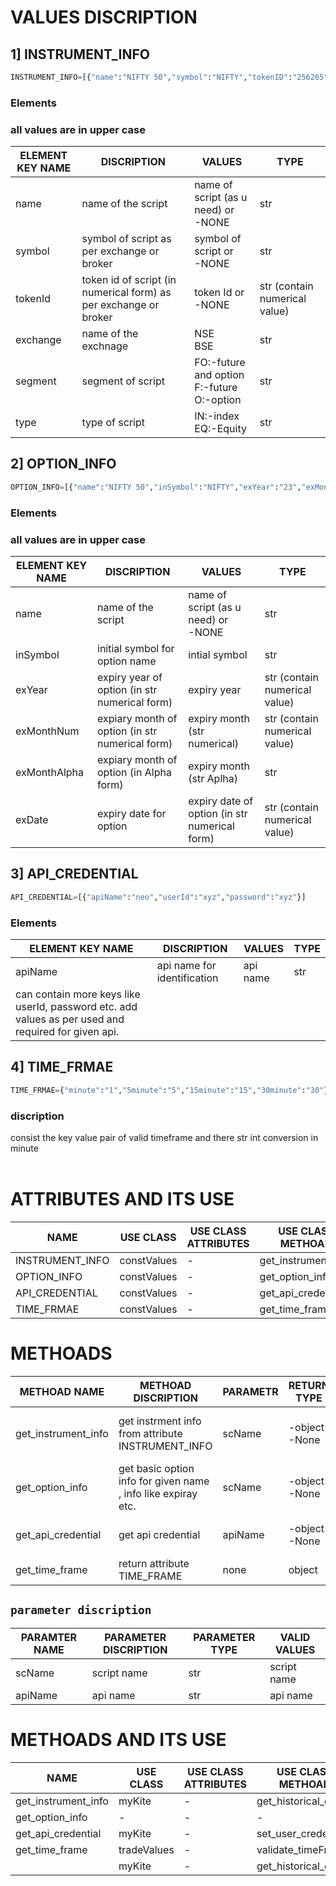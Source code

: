 # VALUES DISCRIPTION

## 1] INSTRUMENT_INFO

```python
INSTRUMENT_INFO=[{"name":"NIFTY 50","symbol":"NIFTY","tokenID":"256265","exchange":"NSE","segment":"FO","type":"IN"}]
```
### Elements
### all values are in upper case

| ELEMENT KEY NAME      | DISCRIPTION       | VALUES      |TYPE     |
|-----------------      |-------------      |-------      |----     |
|name           |name of the script     |name of script (as u need) or<br>-NONE     |str   |
|symbol     |symbol of script as per exchange or broker     |symbol of script or<br>-NONE  |str     |
|tokenId        |token id of script (in numerical form) as per exchange or broker       |token Id or<br>-NONE   | str (contain numerical value)      |
|exchange       |name of the exchnage   |NSE<br>BSE      |str       |
|segment        | segment of script         |FO:-future and option<br>F:-future<br>O:-option<br>        |str        |
|type       |type of script     |IN:-index<br>EQ:-Equity     |str     |

## 2] OPTION_INFO

```python
OPTION_INFO=[{"name":"NIFTY 50","inSymbol":"NIFTY","exYear":"23","exMonthNum":"7","exMonthAlpha":"JUL","exDate":"20"}]
```
### Elements
### all values are in upper case

| ELEMENT KEY NAME      | DISCRIPTION       | VALUES      |TYPE     |
|-----------------      |-------------      |-------      |----     |
|name           |name of the script     |name of script (as u need) or<br>-NONE     |str   |
|inSymbol       |initial symbol for option name     |intial symbol   |str     |
|exYear     | expiry year of option (in str numerical form)     |expiry year   |str (contain numerical value)       |
|exMonthNum     |expiary month of option (in str numerical form)    | expiry month (str numerical)     |str (contain numerical value)    |
|exMonthAlpha       |expiary month of option (in Alpha form)    | expiry month (str Aplha)   |str  |
|exDate     |expiry date for option     |expiry date of option (in str numerical form)     |str (contain numerical value)   |

## 3] API_CREDENTIAL

```python
API_CREDENTIAL=[{"apiName":"neo","userId":"xyz","password":"xyz"}]
```
### Elements

| ELEMENT KEY NAME      | DISCRIPTION       | VALUES      |TYPE     |
|-----------------      |-------------      |-------      |----     |
|apiName        |api name for identification        |api name       |str    |
|can contain more keys like userId, password etc. add values as per used and required for given api.|

## 4] TIME_FRMAE

```python
TIME_FRMAE={"minute":"1","5minute":"5","15minute":"15","30minute":"30"}
```
### discription
consist the key value pair of valid timeframe and there str int conversion in minute
<br><br>

#   ATTRIBUTES AND ITS USE
|NAME       |USE CLASS    |USE CLASS ATTRIBUTES       |USE CLASS METHOAD       |
|------------------|------------------|------------------|------------------|
|INSTRUMENT_INFO    |constValues        |-       |get_instrument_info        |
|OPTION_INFO        |constValues        |-       |get_option_info    |
|API_CREDENTIAL     |constValues        |-       |get_api_credential     |
|TIME_FRMAE     |constValues        |-       |get_time_frame     |



#  METHOADS

|METHOAD NAME       |METHOAD DISCRIPTION     |PARAMETR       |RETURN TYPE        |RETURN VALUE        |UPDATE        |
|----------------------|-----------------------|-----------------------|-----------------------|-----------------------|-----------------------|
|get_instrument_info       |get instrment info from attribute INSTRUMENT_INFO   |scName   |-object<br>-None       |object for given script name from attribute INSTRUMENT_INFO       |none   |
|get_option_info        |get basic option info for given name , info like expiray etc.      |scName       |-object<br>-None     |object for given script name from attribute OPTION_INFO    |none   |
|get_api_credential     |get api credential     |apiName        |-object<br>-None   |object for given api name from attribute API_CREDENTIAL    |none |
|get_time_frame     |return attribute TIME_FRAME        |none       |object     |return attribute TIME_FRAME        |none       |


## ```parameter discription```
|PARAMTER NAME       |PARAMETER DISCRIPTION     |PARAMETER TYPE     |VALID VALUES        |
|----------------------|-----------------------|-----------------------|-----------------------|
|scName     |script name  |str      |script name       |
|apiName    |api name   |str    |api name       |

#   METHOADS AND ITS USE
|NAME       |USE CLASS    |USE CLASS ATTRIBUTES       |USE CLASS METHOAD       |
|------------------|------------------|------------------|------------------|
|get_instrument_info        |myKite        |-      |get_historical_data    |
|get_option_info        |-        |-        |-      |
|get_api_credential     |myKite       |-      |set_user_credentials   |
|get_time_frame         |tradeValues        |-      |validate_timeFrame     |
|           |myKite       |-      |get_historical_data        |